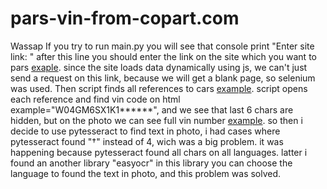 # pars-vin-from-copart.com

Wassap
If you try to run main.py you will see that console print "Enter site link: " after this line you should enter the link on the site which you want to pars [exaple]([http://example.com](https://www.copart.com/lotSearchResults?free=true&query=buick%20encore%20gx)https://www.copart.com/lotSearchResults?free=true&query=buick%20encore%20gx). since the site loads data dynamically using js, we can't just send a request on this link, because we will get a blank page, so selenium was used. Then script finds all references to cars [example](https://www.copart.com/lot/64734303/salvage-2020-buick-encore-gx-select-ky-lexington-west). script opens each reference and find vin code on html example="W04GM6SX1K1******", and we see that last 6 chars are hidden, but on the photo we can see full vin number [example](https://cs.copart.com/v1/AUTH_svc.pdoc00001/lpp/0823/ea252b760145441e8debfc074b4887b7_ful.jpg). so then i decide to use pytesseract to find text in photo, i had cases where pytesseract found "†" instead of 4, wich was a big problem. it was happening because pytesseract found all chars on all languages. latter i found an another library "easyocr" in this library you can choose the language to found the text in photo, and this problem was solved.
